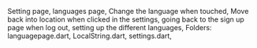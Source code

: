 Setting page,
languages page,
Change the language when touched,
Move back into location when clicked in the settings,
going back to the sign up page when log out,
setting up the different languages,
Folders:
    languagepage.dart,
    LocalString.dart,
    settings.dart,